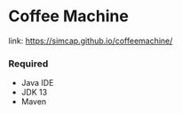 # Coffee Machine

link: https://simcap.github.io/coffeemachine/

### Required

- Java IDE 
- JDK 13
- Maven
